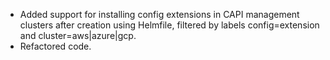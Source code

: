 - Added support for installing config extensions in CAPI management clusters after creation using Helmfile, filtered by labels config=extension and cluster=aws|azure|gcp.
- Refactored code.
